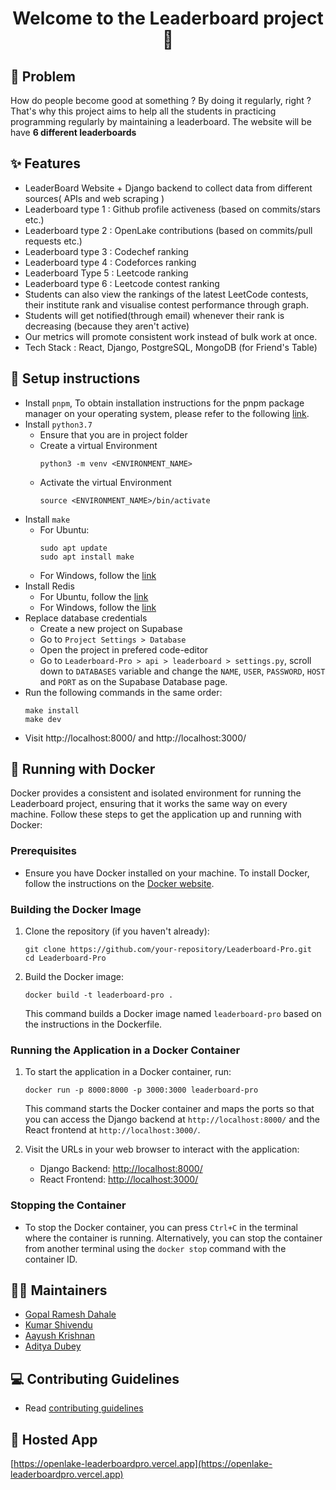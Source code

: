 <h1 align="center">Welcome to the Leaderboard project 👋</h1>

## 🤔 Problem
How do people become good at something ? By doing it regularly, right ? That's why this project aims to help all the students in practicing programming regularly by maintaining a leaderboard. The website will be have **6 different leaderboards**

## ✨ Features
- LeaderBoard Website + Django backend to collect data from different sources( APIs and web scraping )
- Leaderboard type 1 : Github profile activeness (based on commits/stars etc.)
- Leaderboard type 2 : OpenLake contributions (based on commits/pull requests etc.)
- Leaderboard type 3 : Codechef ranking
- Leaderboard type 4 : Codeforces ranking
- Leaderboard Type 5 : Leetcode ranking
- Leaderboard type 6 : Leetcode contest ranking
- Students can also view the rankings of the latest LeetCode contests, their institute rank and visualise contest performance through graph.
- Students will get notified(through email) whenever their rank is decreasing (because they aren't active)
- Our metrics will promote consistent work instead of bulk work at once.
- Tech Stack : React, Django, PostgreSQL, MongoDB (for Friend's Table)

## 📝 Setup instructions
- Install `pnpm`, To obtain installation instructions for the pnpm package manager on your operating system, please refer to the following [link](https://pnpm.io/installation).
- Install `python3.7`
    - Ensure that you are in project folder
    - Create a virtual Environment
        ```
        python3 -m venv <ENVIRONMENT_NAME>
        ```
    - Activate the virtual Environment
        ```
        source <ENVIRONMENT_NAME>/bin/activate
        ```
- Install `make`
    - For Ubuntu:
        ```
        sudo apt update
        sudo apt install make
        ```
    - For Windows, follow the [link](https://linuxhint.com/install-use-make-windows/)
- Install Redis 
    - For Ubuntu, follow the [link](https://redis.io/docs/install/install-redis/install-redis-on-linux/)
    - For Windows, follow the [link](https://redis.io/docs/install/install-redis/install-redis-on-windows/)
- Replace database credentials
    - Create a new project on Supabase
    - Go to `Project Settings > Database`
    - Open the project in prefered code-editor
    - Go to `Leaderboard-Pro > api > leaderboard > settings.py`, scroll down to `DATABASES` variable and change the `NAME`, `USER`, `PASSWORD`, `HOST` and `PORT` as on the Supabase Database page. 
- Run the following commands in the same order:
    ```
    make install
    make dev
    ```
- Visit http://localhost:8000/ and http://localhost:3000/

## 🐳 Running with Docker

Docker provides a consistent and isolated environment for running the Leaderboard project, ensuring that it works the same way on every machine. Follow these steps to get the application up and running with Docker:

### Prerequisites
- Ensure you have Docker installed on your machine. To install Docker, follow the instructions on the [Docker website](https://docs.docker.com/get-docker/).

### Building the Docker Image
1. Clone the repository (if you haven't already):
    ```
    git clone https://github.com/your-repository/Leaderboard-Pro.git
    cd Leaderboard-Pro
    ```

2. Build the Docker image:
    ```
    docker build -t leaderboard-pro .
    ```

   This command builds a Docker image named `leaderboard-pro` based on the instructions in the Dockerfile.

### Running the Application in a Docker Container
1. To start the application in a Docker container, run:
    ```
    docker run -p 8000:8000 -p 3000:3000 leaderboard-pro
    ```

   This command starts the Docker container and maps the ports so that you can access the Django backend at `http://localhost:8000/` and the React frontend at `http://localhost:3000/`.

2. Visit the URLs in your web browser to interact with the application:
    - Django Backend: [http://localhost:8000/](http://localhost:8000/)
    - React Frontend: [http://localhost:3000/](http://localhost:3000/)

### Stopping the Container
- To stop the Docker container, you can press `Ctrl+C` in the terminal where the container is running. Alternatively, you can stop the container from another terminal using the `docker stop` command with the container ID.


## 🧑‍💻 Maintainers
- [Gopal Ramesh Dahale](https://github.com/Gopal-Dahale)
- [Kumar Shivendu](https://github.com/KShivendu)
- [Aayush Krishnan](https://github.com/krishnan05)
- [Aditya Dubey](https://github.com/Aditya062003)

## 💻 Contributing Guidelines
- Read [contributing guidelines](https://github.com/OpenLake/Leaderboard-Pro/blob/main/.github/CONTRIBUTING.md)

## 👀 Hosted App
[https://openlake-leaderboardpro.vercel.app](https://openlake-leaderboardpro.vercel.app)
